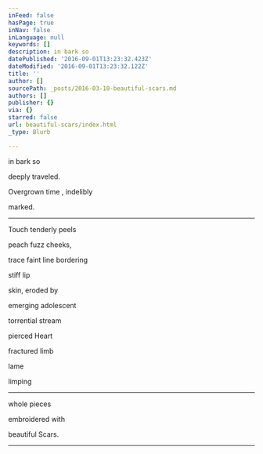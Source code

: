 ```yaml
---
inFeed: false
hasPage: true
inNav: false
inLanguage: null
keywords: []
description: in bark so
datePublished: '2016-09-01T13:23:32.423Z'
dateModified: '2016-09-01T13:23:32.122Z'
title: ''
author: []
sourcePath: _posts/2016-03-10-beautiful-scars.md
authors: []
publisher: {}
via: {}
starred: false
url: beautiful-scars/index.html
_type: Blurb

---
```

in bark so

deeply traveled.

Overgrown time , indelibly

marked.

****

Touch tenderly peels

peach fuzz cheeks,

trace faint line bordering

stiff lip

skin, eroded by

emerging adolescent

torrential stream

pierced Heart

fractured limb

lame

limping

****

whole pieces

embroidered with

beautiful Scars.

****